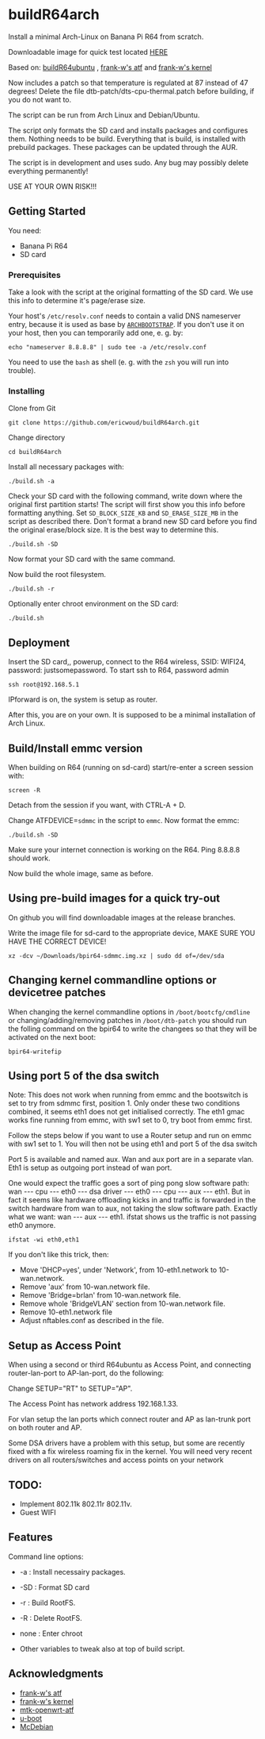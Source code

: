 # buildR64arch

Install a minimal Arch-Linux on Banana Pi R64 from scratch.

Downloadable image for quick test located [HERE](https://github.com/ericwoud/buildR64arch/releases/download/v1.0/bpir64-sdmmc.img.xz)

Based on: [buildR64ubuntu](https://github.com/ericwoud/buildR64ubuntu.git)
, [frank-w's atf](https://github.com/frank-w/BPI-R64-ATF)
and [frank-w's kernel](https://github.com/frank-w/BPI-R2-4.14/tree/5.12-main)

Now includes a patch so that temperature is regulated at 87 instead of 47 degrees!
Delete the file dtb-patch/dts-cpu-thermal.patch before building, if you do not want to.

The script can be run from Arch Linux and Debian/Ubuntu.

The script only formats the SD card and installs packages and configures them. Nothing needs to be build.
Everything that is build, is installed with prebuild packages. These packages can be updated through the AUR.

The script is in development and uses sudo. Any bug may possibly delete everything permanently!

USE AT YOUR OWN RISK!!!

## Getting Started

You need:

  - Banana Pi R64
  - SD card

### Prerequisites

Take a look with the script at the original formatting of the SD card. We use this info to determine it's page/erase size.

Your host's `/etc/resolv.conf` needs to contain a valid DNS nameserver entry, because it is used as base by [`ARCHBOOTSTRAP`](https://raw.githubusercontent.com/tokland/arch-bootstrap/master/arch-bootstrap.sh). If you don't use it on your host, then you can temporarily add one, e. g. by:
```
echo "nameserver 8.8.8.8" | sudo tee -a /etc/resolv.conf
```

You need to use the `bash` as shell (e. g. with the `zsh` you will run into trouble).

### Installing


Clone from Git

```
git clone https://github.com/ericwoud/buildR64arch.git
```

Change directory

```
cd buildR64arch
```

Install all necessary packages with:
```
./build.sh -a
```
Check your SD card with the following command, write down where the original first partition starts! The script will first show you this info before formatting anything. Set `SD_BLOCK_SIZE_KB` and `SD_ERASE_SIZE_MB` in the script as described there. Don't format a brand new SD card before you find the original erase/block size. It is the best way to determine this.
```
./build.sh -SD
```
Now format your SD card with the same command.

Now build the root filesystem.

```
./build.sh -r
```
Optionally enter chroot environment on the SD card:

```
./build.sh
```

## Deployment

Insert the SD card,, powerup, connect to the R64 wireless, SSID: WIFI24, password: justsomepassword. To start ssh to R64, password admin

```
ssh root@192.168.5.1
```
IPforward is on, the system is setup as router.

After this, you are on your own. It is supposed to be a minimal installation of Arch Linux.


## Build/Install emmc version

When building on R64 (running on sd-card) start/re-enter a screen session with:
```
screen -R
```
Detach from the session if you want, with CTRL-A + D.

Change ATFDEVICE=`sdmmc` in the script to `emmc`. Now format the emmc:
```
./build.sh -SD
```

Make sure your internet connection is working on the R64. Ping 8.8.8.8 should work.

Now build the whole image, same as before.


## Using pre-build images for a quick try-out

On github you will find downloadable images at the release branches.

Write the image file for sd-card to the appropriate device, MAKE SURE YOU HAVE THE CORRECT DEVICE!
```
xz -dcv ~/Downloads/bpir64-sdmmc.img.xz | sudo dd of=/dev/sda
```

## Changing kernel commandline options or devicetree patches

When changing the kernel commandline options in `/boot/bootcfg/cmdline` or changing/adding/removing patches in `/boot/dtb-patch`
you should run the folling command on the bpir64 to write the changees so that they will be activated on the next boot:
```
bpir64-writefip
```

## Using port 5 of the dsa switch

Note: This does not work when running from emmc and the bootswitch is set to try from sdmmc first, position 1. Only onder these two conditions combined, it seems eth1 does not get initialised correctly. The eth1 gmac works fine running from emmc, with sw1 set to 0, try boot from emmc first.

Follow the steps below if you want to use a Router setup and run on emmc with sw1 set to 1. You will then not be using eth1 and port 5 of the dsa switch

Port 5 is available and named aux. Wan and aux port are in a separate vlan. Eth1 is setup as outgoing port instead of wan port.

One would expect the traffic goes a sort of ping pong slow software path: wan --- cpu --- eth0 --- dsa driver --- eth0 --- cpu --- aux --- eth1. But in fact it seems like hardware offloading kicks in and traffic is forwarded in the switch hardware from wan to aux, not taking the slow software path. Exactly what we want: wan --- aux --- eth1. ifstat shows us the traffic is not passing eth0 anymore.
```
ifstat -wi eth0,eth1
```
If you don't like this trick, then:

* Move 'DHCP=yes', under 'Network', from 10-eth1.network to 10-wan.network.
* Remove 'aux' from 10-wan.network file.
* Remove 'Bridge=brlan' from 10-wan.network file.
* Remove whole 'BridgeVLAN' section from 10-wan.network file.
* Remove 10-eth1.network file
* Adjust nftables.conf as described in the file.


## Setup as Access Point

When using a second or third R64ubuntu as Access Point, and connecting router-lan-port to AP-lan-port, do the following:

Change SETUP="RT" to SETUP="AP".

The Access Point has network address 192.168.1.33.

For vlan setup the lan ports which connect router and AP as lan-trunk port on both router and AP.

Some DSA drivers have a problem with this setup, but some are recently fixed with a fix wireless roaming fix in the kernel. You will need very recent drivers on all routers/switches and access points on your network


## TODO:

* Implement 802.11k 802.11r 802.11v.
* Guest WIFI

## Features

Command line options:

* -a   : Install necessairy packages.
* -SD  : Format SD card
* -r   : Build RootFS.
* -R   : Delete RootFS.
* none : Enter chroot

* Other variables to tweak also at top of build script.

## Acknowledgments

* [frank-w's atf](https://github.com/frank-w/BPI-R64-ATF)
* [frank-w's kernel](https://github.com/frank-w/BPI-R2-4.14/tree/5.12-main)
* [mtk-openwrt-atf](https://github.com/mtk-openwrt/arm-trusted-firmware)
* [u-boot](https://github.com/u-boot/u-boot)
* [McDebian](https://github.com/Chadster766/McDebian)

